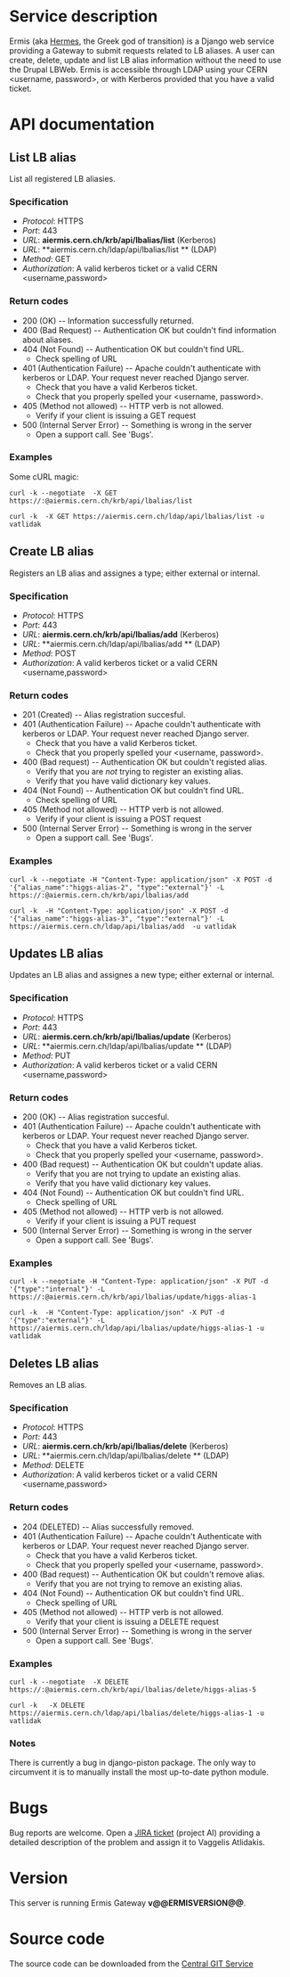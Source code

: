 
# Service description

Ermis (aka [Hermes](http://en.wikipedia.org/wiki/Hermes), the Greek god of transition) is a Django web service providing 
a Gateway to submit requests related to LB aliases. A user can create, delete, update and list LB alias information 
without the need to use the Drupal LBWeb. Ermis is accessible through LDAP using your CERN \<username, password\>, or 
with Kerberos provided that you have a valid ticket.


# API documentation


## List LB alias

List all registered LB aliasies. 

### Specification
* _Protocol_: HTTPS
* _Port_: 443
* _URL_: **aiermis.cern.ch/krb/api/lbalias/list** (Kerberos)
* _URL_: **aiermis.cern.ch/ldap/api/lbalias/list ** (LDAP)
* _Method_: GET
* _Authorization_: A valid kerberos ticket or a valid CERN <username,password>


### Return codes

* 200 (OK) -- Information successfully returned.
* 400 (Bad Request) -- Authentication OK but couldn't find information about aliases.
* 404 (Not Found) -- Authentication OK but couldn't find URL.
    * Check spelling of URL
* 401 (Authentication Failure) -- Apache couldn't authenticate with kerberos or LDAP. Your request never reached Django server.
    * Check that you have a valid Kerberos ticket.
    * Check that you properly spelled your \<username, password\>.
* 405 (Method not allowed) -- HTTP verb is not allowed.
    * Verify if your client is issuing a GET request
* 500 (Internal Server Error) -- Something is wrong in the server
    * Open a support call. See 'Bugs'.


### Examples

Some cURL magic:

`curl -k --negotiate  -X GET https://:@aiermis.cern.ch/krb/api/lbalias/list`

`curl -k  -X GET https://aiermis.cern.ch/ldap/api/lbalias/list -u vatlidak`



## Create LB alias 

Registers an LB alias and assignes a type; either external or internal.

### Specification
* _Protocol_: HTTPS
* _Port_: 443
* _URL_: **aiermis.cern.ch/krb/api/lbalias/add** (Kerberos)
* _URL_: **aiermis.cern.ch/ldap/api/lbalias/add ** (LDAP)
* _Method_: POST
* _Authorization_: A valid kerberos ticket or a valid CERN <username,password>

### Return codes

* 201 (Created) -- Alias registration succesful.
* 401 (Authentication Failure) -- Apache couldn't authenticate with kerberos or LDAP. Your request never reached Django server.
    * Check that you have a valid Kerberos ticket.
    * Check that you properly spelled your \<username, password\>.
* 400 (Bad request) -- Authentication OK but couldn't registed alias.
    * Verify that you are *not* trying to register an existing alias.
    * Verify that you have valid dictionary key values.
* 404 (Not Found) -- Authentication OK but couldn't find URL.
    * Check spelling of URL
* 405 (Method not allowed) -- HTTP verb is not allowed.
    * Verify if your client is issuing a POST request
* 500 (Internal Server Error) -- Something is wrong in the server
    * Open a support call. See 'Bugs'.


### Examples

`curl -k --negotiate -H "Content-Type: application/json" -X POST -d '{"alias_name":"higgs-alias-2", "type":"external"}' -L https://:@aiermis.cern.ch/krb/api/lbalias/add `

`curl -k  -H "Content-Type: application/json" -X POST -d '{"alias_name":"higgs-alias-3", "type":"external"}' -L https://aiermis.cern.ch/ldap/api/lbalias/add  -u vatlidak`



## Updates LB alias 

Updates an LB alias and assignes a new type; either external or internal.

### Specification
* _Protocol_: HTTPS
* _Port_: 443
* _URL_: **aiermis.cern.ch/krb/api/lbalias/update** (Kerberos)
* _URL_: **aiermis.cern.ch/ldap/api/lbalias/update ** (LDAP)
* _Method_: PUT
* _Authorization_: A valid kerberos ticket or a valid CERN <username,password>

### Return codes

* 200 (OK) -- Alias registration succesful.
* 401 (Authentication Failure) -- Apache couldn't authenticate with kerberos or LDAP. Your request never reached Django server.
    * Check that you have a valid Kerberos ticket.
    * Check that you properly spelled your \<username, password\>.
* 400 (Bad request) -- Authentication OK but couldn't update alias.
    * Verify that you are not trying to update an existing alias.
    * Verify that you have valid dictionary key values.
* 404 (Not Found) -- Authentication OK but couldn't find URL.
    * Check spelling of URL
* 405 (Method not allowed) -- HTTP verb is not allowed.
    * Verify if your client is issuing a PUT request
* 500 (Internal Server Error) -- Something is wrong in the server
    * Open a support call. See 'Bugs'. 


### Examples

`curl -k --negotiate -H "Content-Type: application/json" -X PUT -d '{"type":"internal"}' -L https://:@aiermis.cern.ch/krb/api/lbalias/update/higgs-alias-1`

`curl -k  -H "Content-Type: application/json" -X PUT -d '{"type":"external"}' -L https://aiermis.cern.ch/ldap/api/lbalias/update/higgs-alias-1 -u vatlidak`




## Deletes LB alias

Removes an LB alias.

### Specification
* _Protocol_: HTTPS
* _Port_: 443
* _URL_: **aiermis.cern.ch/krb/api/lbalias/delete** (Kerberos)
* _URL_: **aiermis.cern.ch/ldap/api/lbalias/delete ** (LDAP)
* _Method_: DELETE
* _Authorization_: A valid kerberos ticket or a valid CERN <username,password>

### Return codes

* 204 (DELETED) -- Alias successfully removed.
* 401 (Authentication Failure) -- Apache couldn't Authenticate with kerberos or LDAP. Your request never reached Django server.
    * Check that you have a valid Kerberos ticket.
    * Check that you properly spelled your \<username, password\>.
* 400 (Bad request) -- Authentication OK but couldn't remove alias.
    * Verify that you are not trying to remove an existing alias.
* 404 (Not Found) -- Authentication OK but couldn't find URL.
    * Check spelling of URL
* 405 (Method not allowed) -- HTTP verb is not allowed.
    * Verify that your client is issuing a DELETE request
* 500 (Internal Server Error) -- Something is wrong in the server
    * Open a support call. See 'Bugs'.





### Examples

`curl -k --negotiate  -X DELETE   https://:@aiermis.cern.ch/krb/api/lbalias/delete/higgs-alias-5`

`curl -k   -X DELETE   https://aiermis.cern.ch/ldap/api/lbalias/delete/higgs-alias-1 -u vatlidak`


### Notes

There is currently a bug in django-piston package. The only way to circumvent it is to manually install 
the most up-to-date python module. 



# Bugs

Bug reports are welcome. Open a [JIRA ticket](https://its.cern.ch/jira/) (project AI) providing a detailed
description of the problem and assign it to Vaggelis Atlidakis. 

# Version

This server is running Ermis Gateway **v@@ERMISVERSION@@**.


# Source code

The source code can be downloaded from the [Central GIT Service](https://git.cern.ch/web/?p=ai-ermis.git)
